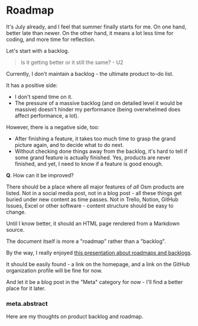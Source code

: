 # Roadmap

It's July already, and I feel that summer finally starts for me. On one hand, better late than newer. On the other hand, it means a lot less time for coding, and more time for reflection. 

Let's start with a backlog.

> Is it getting better or it still the same? - U2
 
Currently, I don't maintain a backlog - the ultimate product to-do list. 

It has a positive side:

* I don't spend time on it.
* The pressure of a massive backlog (and on detailed level it would be massive) doesn't hinder my performance (being overwhelmed does affect performance, a lot). 

However, there is a negative side, too:

* After finishing a feature, it takes too much time to grasp the grand picture again, and to decide what to do next.
* Without checking done things away from the backlog, it's hard to tell if some grand feature is actually finished. Yes, products are never finished, and yet, I need to know if a feature is good enough. 

**Q**. How can it be improved?

There should be a place where all major features of *all* Osm products are listed. Not in a social media post, not in a blog post - all these things get buried under new content as time passes. Not in Trello, Notion, GitHub Issues, Excel or other software - content structure should be easy to change.

Until I know better, it should an HTML page rendered from a Markdown source.

The document itself is more a "roadmap" rather than a "backlog". 

By the way, I really enjoyed [this presentation about roadmaps and backlogs](https://www.productplan.com/webinars/connecting-strategic-roadmap-backlog/).

It should be easily found - a link on the homepage, and a link on the GitHub organization profile will be fine for now.

And let it be a blog post in the "Meta" category for now - I'll find a better place for it later.
 
### meta.abstract

Here are my thoughts on product backlog and roadmap.
